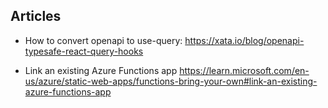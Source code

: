 ## Articles

- How to convert openapi to use-query:
  https://xata.io/blog/openapi-typesafe-react-query-hooks

- Link an existing Azure Functions app
  https://learn.microsoft.com/en-us/azure/static-web-apps/functions-bring-your-own#link-an-existing-azure-functions-app
